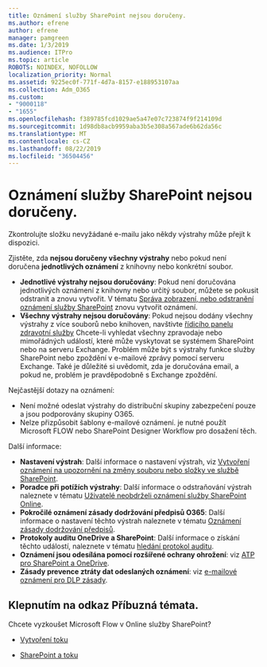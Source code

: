 ```yaml
---
title: Oznámení služby SharePoint nejsou doručeny.
ms.author: efrene
author: efrene
manager: pamgreen
ms.date: 1/3/2019
ms.audience: ITPro
ms.topic: article
ROBOTS: NOINDEX, NOFOLLOW
localization_priority: Normal
ms.assetid: 9225ec0f-771f-4d7a-8157-e188953107aa
ms.collection: Adm_O365
ms.custom:
- "9000118"
- "1655"
ms.openlocfilehash: f389785fcd1029ae5a47e07c723874f9f214109d
ms.sourcegitcommit: 1d98db8acb9959aba3b5e308a567ade6b62da56c
ms.translationtype: MT
ms.contentlocale: cs-CZ
ms.lasthandoff: 08/22/2019
ms.locfileid: "36504456"
---
```

# <a name="sharepoint-alert-notifications-not-delivered"></a>Oznámení služby SharePoint nejsou doručeny.

Zkontrolujte složku nevyžádané e-mailu jako někdy výstrahy může přejít k dispozici.

Zjistěte, zda **nejsou doručeny všechny výstrahy** nebo pokud není doručena **jednotlivých oznámení** z knihovny nebo konkrétní soubor.

- **Jednotlivé výstrahy nejsou doručovány**: Pokud není doručována jednotlivých oznámení z knihovny nebo určitý soubor, můžete se pokusit odstranit a znovu vytvořit. V tématu [Správa zobrazení, nebo odstranění oznámení služby SharePoint](https://support.office.com/article/manage-view-or-delete-sharepoint-alerts-99dfb19c-9a90-4a8c-aba1-aa8c8afb0de2?ui=en-US&rs=en-US&ad=US#ID0EAADAAA=Online) znovu vytvořit oznámení.
- **Všechny výstrahy nejsou doručovány**: Pokud nejsou dodány všechny výstrahy z více souborů nebo knihoven, navštivte [řídicího panelu zdravotní služby](https://admin.microsoft.com/AdminPortal/Home#/servicehealth) Chcete-li vyhledat všechny zpravodaje nebo mimořádných událostí, které může vyskytovat se systémem SharePoint nebo na serveru Exchange. Problém může být s výstrahy funkce služby SharePoint nebo zpoždění v e-mailové zprávy pomocí serveru Exchange. Také je důležité si uvědomit, zda je doručována email, a pokud ne, problém je pravděpodobně s Exchange zpoždění.

Nejčastější dotazy na oznámení:

- Není možné odeslat výstrahy do distribuční skupiny zabezpečení pouze a jsou podporovány skupiny O365.
- Nelze přizpůsobit šablony e-mailové oznámení. je nutné použít Microsoft FLOW nebo SharePoint Designer Workflow pro dosažení těch.

Další informace:

- **Nastavení výstrah**: Další informace o nastavení výstrah, viz [Vytvoření oznámení na upozornění na změny souboru nebo složky ve službě SharePoint](https://support.office.com/article/create-an-alert-to-get-notified-when-a-file-or-folder-changes-in-sharepoint-e5a79e7b-a146-46da-a9ef-d65409ba8918).
- **Poradce při potížích výstrahy**: Další informace o odstraňování výstrah naleznete v tématu [Uživatelé neobdrželi oznámení služby SharePoint Online](https://docs.microsoft.com/sharepoint/support/sites/no-alert-notifications).
- **Pokročilé oznámení zásady dodržování předpisů O365**: Další informace o nastavení těchto výstrah naleznete v tématu [Oznámení zásady dodržování předpisů](https://docs.microsoft.com/office365/securitycompliance/alert-policies).
- **Protokoly auditu OneDrive a SharePoint**: Další informace o získání těchto událostí, naleznete v tématu [hledání protokol auditu](https://docs.microsoft.com/office365/securitycompliance/search-the-audit-log-in-security-and-compliance#search-the-audit-log).
- **Oznámení jsou odesílána pomocí rozšířené ochrany ohrožení**: viz [ATP pro SharePoint a OneDrive](https://docs.microsoft.com/office365/securitycompliance/atp-for-spo-odb-and-teams).
- **Zásady prevence ztráty dat odeslaných oznámení**: viz [e-mailové oznámení pro DLP zásady](https://docs.microsoft.com/office365/securitycompliance/use-notifications-and-policy-tips).

## <a name="related-topics"></a>Klepnutím na odkaz Příbuzná témata.

Chcete vyzkoušet Microsoft Flow v Online služby SharePoint?

- [Vytvoření toku](https://support.office.com/article/create-a-flow-for-a-list-or-library-in-sharepoint-online-or-onedrive-for-business-a9c3e03b-0654-46af-a254-20252e580d01)

- [SharePoint a toku](https://flow.microsoft.com/en-us/blog/sharepoint-and-flow/)
